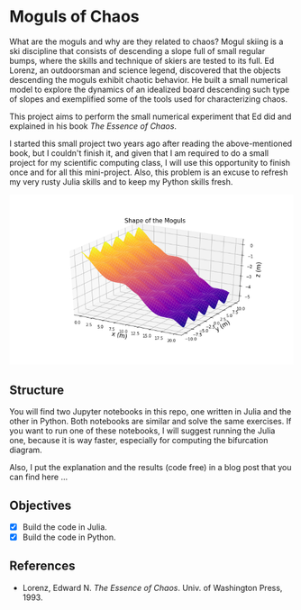 # Moguls of Chaos

What are the moguls and why are they related to chaos? Mogul skiing is a ski discipline that consists of descending a slope full of small regular bumps, where the skills and technique of skiers are tested to its full. Ed Lorenz, an outdoorsman and science legend, discovered that the objects descending the moguls exhibit chaotic behavior. He built a small numerical model to explore the dynamics of an idealized board descending such type of slopes and exemplified some of the tools used for characterizing chaos.

This project aims to perform the small numerical experiment that Ed did and explained in his book *The Essence of Chaos*.

I started this small project two years ago after reading the above-mentioned book, but I couldn't finish it, and given that I am required to do a small project for my scientific computing class, I will use this opportunity to finish once and for all this mini-project. Also, this problem is an excuse to refresh my very rusty Julia skills and to keep my Python skills fresh.

![](fig/shape_of_moguls.png)

## Structure

You will find two Jupyter notebooks in this repo, one written in Julia and the other in Python. Both notebooks are similar and solve the same exercises. If you want to run one of these notebooks, I will suggest running the Julia one, because it is way faster, especially for computing the bifurcation diagram.

Also, I put the explanation and the results (code free) in a blog post that you can find here ...

## Objectives

- [x] Build the code in Julia.
- [x] Build the code in Python.

## References

- Lorenz, Edward N. *The Essence of Chaos*. Univ. of Washington Press, 1993.
